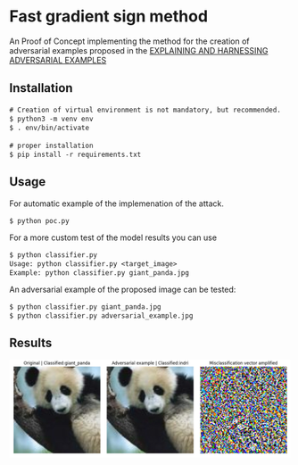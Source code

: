 # Fast gradient sign method

An Proof of Concept implementing the method for the creation of adversarial examples proposed in the [EXPLAINING AND HARNESSING ADVERSARIAL EXAMPLES](https://arxiv.org/pdf/1412.6572.pdf)

## Installation

```
# Creation of virtual environment is not mandatory, but recommended.
$ python3 -m venv env
$ . env/bin/activate

# proper installation
$ pip install -r requirements.txt
```

## Usage
For automatic example of the implemenation of the attack.

```
$ python poc.py
```

For a more custom test of the model results you can use

```
$ python classifier.py 
Usage: python classifier.py <target_image>
Example: python classifier.py giant_panda.jpg
```
An adversarial example of the proposed image can be tested:

```
$ python classifier.py giant_panda.jpg
$ python classifier.py adversarial_example.jpg
```

## Results
![](./Docs/results.png)
